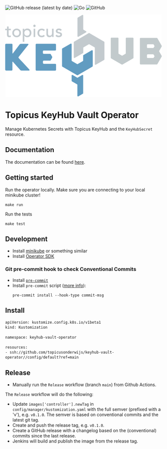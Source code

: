 ![GitHub release (latest by date)](https://img.shields.io/github/v/release/topicuskeyhub/keyhub-vault-operator)
![Go](https://img.shields.io/github/go-mod/go-version/topicuskeyhub/keyhub-vault-operator)
![GitHub](https://img.shields.io/github/license/topicuskeyhub/keyhub-vault-operator)

![Topicus KeyHub](assets/keyhub.png)

# Topicus KeyHub Vault Operator
Manage Kubernetes Secrets with Topicus KeyHub and the `KeyHubSecret` resource.

## Documentation
The documentation can be found [here](https://topicuskeyhub.github.io/keyhub-vault-operator/).

## Getting started
Run the operator locally. Make sure you are connecting to your local minikube cluster!
```
make run
```

Run the tests
```
make test
```

## Development
- Install [minikube](https://minikube.sigs.k8s.io/docs/) or something similar
- Install [Operator SDK](https://sdk.operatorframework.io/)

### Git pre-commit hook to check Conventional Commits
- Install [`pre-commit`](https://pre-commit.com/#install)
- Install `pre-commit` script ([more info](https://github.com/compilerla/conventional-pre-commit)):
  ```console
  pre-commit install --hook-type commit-msg
  ```

## Install
```
apiVersion: kustomize.config.k8s.io/v1beta1
kind: Kustomization

namespace: keyhub-vault-operator

resources:
- ssh://github.com/topicusonderwijs/keyhub-vault-operator//config/default?ref=main
```

## Release
- Manually run the `Release` workflow (branch `main`) from Github Actions.

The `Release` workflow will do the following:
- Update `images['controller'].newTag` in `config/manager/kustomization.yaml` with the full semver (prefixed with a 'v'), e.g. `v0.1.0`. The semver is based on conventional commits and the latest git tag.
- Create and push the release tag, e.g. `v0.1.0`.
- Create a GitHub release with a changelog based on the (conventional) commits since the last release.
- Jenkins will build and publish the image from the release tag.
